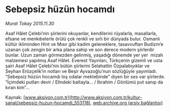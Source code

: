 # Sebepsiz hüzün hocamdı

*Murat Tokay 2015.11.30*

<div class="pNewsDetailMainContent ctx_content" itemprop="articleBody">
 <p>
  Asaf Hâlet Çelebi’nin şiirlerini okuyanlar, kendilerini rüyalarla, masallarla, efsane ve menkıbelerle örülü çok renkli ve sırlı bir dünyada bulur. Osmanlı kültür ikliminden Hint ve Mısır gibi kadim geleneklere, tasavvuftan Budizm’e uzanan çok zengin bir arka plana sahip ve son derece modern şiirlerdir bunlar. Uzun zaman görmezden gelinmiş, yaşadığı dönemde yer yer  mizah malzemesi yapılmış Asaf Hâlet. Everest Yayınları, Türkçenin gizemli ve usta şairi Asaf Hâlet Çelebi’nin bütün şiirlerini Selahattin Özpalabıyıklar ve Seyhan Erözçelik’in notları ve Beşir Ayvazoğlu’nun sözlüğüyle yayımladı. “Sebepsiz hüzün hocamdı loş odalar mektebinde” diyen bir ses var şiirlerde. “İçimdeki putları devir / Elindeki baltayla… / İbrahim / Gönlümü put sanıp da kıran kim”…
 </p>
</div>


Kaynak: [www.aksiyon.com.tr](http://www.aksiyon.com.tr/kultur-sanat/sebepsiz-huzun-hocamdi_553118), [web.archive.org (arşiv bağlantısı)](http://web.archive.org/web/20151212112302/http://www.aksiyon.com.tr/kultur-sanat/sebepsiz-huzun-hocamdi_553118)
